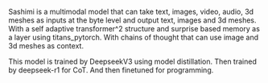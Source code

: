 Sashimi is a multimodal model that can take text, images, video, audio, 3d meshes as inputs
at the byte level and output text, images and 3d meshes. With a self adaptive transformer^2 structure and surprise based memory as a layer using titans_pytorch. With chains of thought that can use image and 3d meshes as context.


This model is trained by DeepseekV3 using model distillation. Then trained by deepseek-r1 for CoT. And then finetuned for programming.






